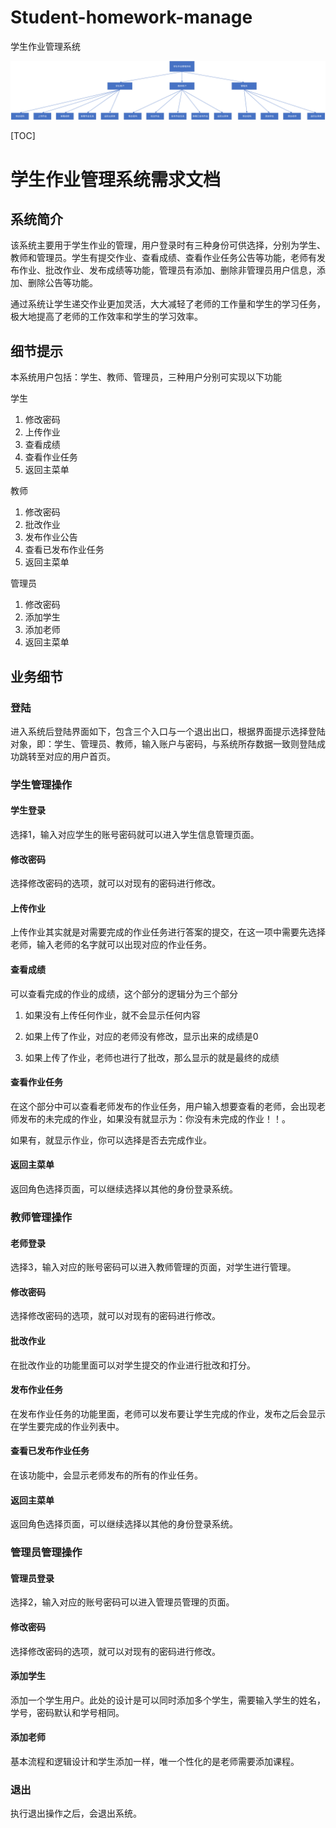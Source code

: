 ﻿# Student-homework-manage

学生作业管理系统

![Student-homework-manage-结构视图](doc\Student-homework-manage-结构视图.png)

[TOC]

# 学生作业管理系统需求文档

## 系统简介

该系统主要用于学生作业的管理，用户登录时有三种身份可供选择，分别为学生、教师和管理员。学生有提交作业、查看成绩、查看作业任务公告等功能，老师有发布作业、批改作业、发布成绩等功能，管理员有添加、删除非管理员用户信息，添加、删除公告等功能。 

通过系统让学生递交作业更加灵活，大大减轻了老师的工作量和学生的学习任务，极大地提高了老师的工作效率和学生的学习效率。

## 细节提示

本系统用户包括：学生、教师、管理员，三种用户分别可实现以下功能

学生

1. 修改密码
2. 上传作业
3. 查看成绩
4. 查看作业任务
5. 返回主菜单

教师

1. 修改密码
2. 批改作业
3. 发布作业公告
4. 查看已发布作业任务
5. 返回主菜单

管理员

1. 修改密码
2. 添加学生
3. 添加老师
4. 返回主菜单

## 业务细节

### 登陆

进入系统后登陆界面如下，包含三个入口与一个退出出口，根据界面提示选择登陆对象，即：学生、管理员、教师，输入账户与密码，与系统所存数据一致则登陆成功跳转至对应的用户首页。

### 学生管理操作

#### 学生登录

选择1，输入对应学生的账号密码就可以进入学生信息管理页面。

#### 修改密码

选择修改密码的选项，就可以对现有的密码进行修改。

#### 上传作业

上传作业其实就是对需要完成的作业任务进行答案的提交，在这一项中需要先选择老师，输入老师的名字就可以出现对应的作业任务。

#### 查看成绩

可以查看完成的作业的成绩，这个部分的逻辑分为三个部分

1. 如果没有上传任何作业，就不会显示任何内容

2. 如果上传了作业，对应的老师没有修改，显示出来的成绩是0

3. 如果上传了作业，老师也进行了批改，那么显示的就是最终的成绩

#### 查看作业任务

在这个部分中可以查看老师发布的作业任务，用户输入想要查看的老师，会出现老师发布的未完成的作业，如果没有就显示为：你没有未完成的作业！！。

如果有，就显示作业，你可以选择是否去完成作业。

#### 返回主菜单

返回角色选择页面，可以继续选择以其他的身份登录系统。

### 教师管理操作

#### 老师登录

选择3，输入对应的账号密码可以进入教师管理的页面，对学生进行管理。

#### 修改密码

选择修改密码的选项，就可以对现有的密码进行修改。

#### 批改作业

在批改作业的功能里面可以对学生提交的作业进行批改和打分。

#### 发布作业任务

在发布作业任务的功能里面，老师可以发布要让学生完成的作业，发布之后会显示在学生要完成的作业列表中。

#### 查看已发布作业任务

在该功能中，会显示老师发布的所有的作业任务。

#### 返回主菜单

返回角色选择页面，可以继续选择以其他的身份登录系统。

### 管理员管理操作

#### 管理员登录

选择2，输入对应的账号密码可以进入管理员管理的页面。

#### 修改密码

选择修改密码的选项，就可以对现有的密码进行修改。

#### 添加学生

添加一个学生用户。此处的设计是可以同时添加多个学生，需要输入学生的姓名，学号，密码默认和学号相同。

#### 添加老师

基本流程和逻辑设计和学生添加一样，唯一个性化的是老师需要添加课程。

### 退出

执行退出操作之后，会退出系统。